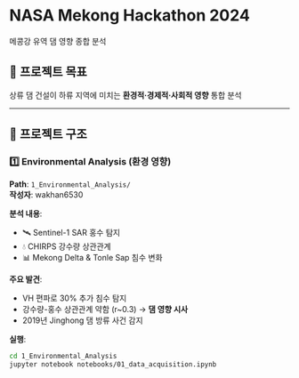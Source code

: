 # NASA Mekong Hackathon 2024
메콩강 유역 댐 영향 종합 분석

## 🎯 프로젝트 목표
상류 댐 건설이 하류 지역에 미치는 **환경적·경제적·사회적 영향** 통합 분석

---

## 📂 프로젝트 구조

### 1️⃣ Environmental Analysis (환경 영향)
**Path**: `1_Environmental_Analysis/`  
**작성자**: wakhan6530

**분석 내용**:
- 🛰️ Sentinel-1 SAR 홍수 탐지
- 💧 CHIRPS 강수량 상관관계
- 📊 Mekong Delta & Tonle Sap 침수 변화

**주요 발견**:
- VH 편파로 30% 추가 침수 탐지
- 강수량-홍수 상관관계 약함 (r~0.3) → **댐 영향 시사**
- 2019년 Jinghong 댐 방류 사건 감지

**실행**:
```bash
cd 1_Environmental_Analysis
jupyter notebook notebooks/01_data_acquisition.ipynb